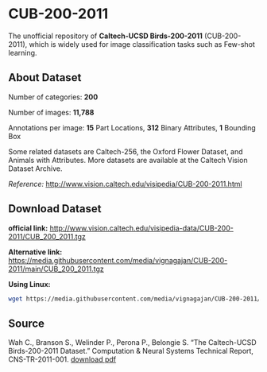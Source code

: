 # CUB-200-2011

The unofficial repository of **Caltech-UCSD Birds-200-2011** (CUB-200-2011), which is widely used for image classification tasks such as Few-shot learning. 

## About Dataset


Number of categories: **200**

Number of images: **11,788**

Annotations per image: **15** Part Locations, **312** Binary Attributes, **1** Bounding Box

Some related datasets are Caltech-256, the Oxford Flower Dataset, and Animals with Attributes. More datasets are available at the Caltech Vision Dataset Archive.


*Reference:* http://www.vision.caltech.edu/visipedia/CUB-200-2011.html

## Download Dataset

**official link:** http://www.vision.caltech.edu/visipedia-data/CUB-200-2011/CUB_200_2011.tgz

**Alternative link:** https://media.githubusercontent.com/media/vignagajan/CUB-200-2011/main/CUB_200_2011.tgz

**Using Linux:**

```bash
wget https://media.githubusercontent.com/media/vignagajan/CUB-200-2011/main/CUB_200_2011.tgz
```

## Source

Wah C., Branson S., Welinder P., Perona P., Belongie S. “The Caltech-UCSD Birds-200-2011 Dataset.” Computation & Neural Systems Technical Report, CNS-TR-2011-001. [download pdf](http://www.vision.caltech.edu/visipedia/papers/CUB_200_2011.pdf)
